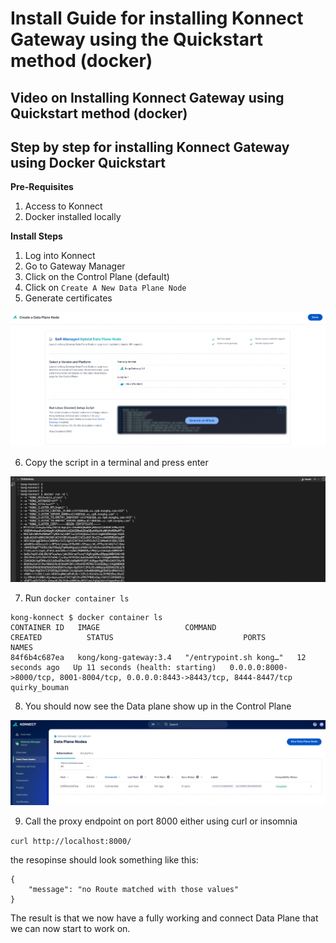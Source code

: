 # Install Guide for installing Konnect Gateway using the Quickstart method (docker)

## Video on Installing Konnect Gateway using Quickstart method (docker)

<!--
[![INSTALL METHOD Install](./images/image.png)](https://youtu.be/ "INSTALL METHOD Install")
-->
## Step by step for installing Konnect Gateway using Docker Quickstart

**Pre-Requisites**

1. Access to Konnect
2. Docker installed locally

**Install Steps**

1. Log into Konnect
2. Go to Gateway Manager
3. Click on the Control Plane (default)
4. Click on `Create A New Data Plane Node`
5. Generate certificates 

![Quickstart](../images/quickstart.png)

6. Copy the script in a terminal and press enter

![Install](../images/terminal.png)

7. Run `docker container ls`

```
kong-konnect $ docker container ls
CONTAINER ID   IMAGE                   COMMAND                  CREATED          STATUS                             PORTS                                                                          NAMES
84f6b4c687ea   kong/kong-gateway:3.4   "/entrypoint.sh kong…"   12 seconds ago   Up 11 seconds (health: starting)   0.0.0.0:8000->8000/tcp, 8001-8004/tcp, 0.0.0.0:8443->8443/tcp, 8444-8447/tcp   quirky_bouman
```

8. You should now see the Data plane show up in the Control Plane

![Data plane node](../images/data-plane-nodes.png)

9.  Call the proxy endpoint on port 8000 either using curl or insomnia

`curl http://localhost:8000/`

the resopinse should look something like this:

```
{
	"message": "no Route matched with those values"
}
```

The result is that we now have a fully working and connect Data Plane that we can now start to work on.

